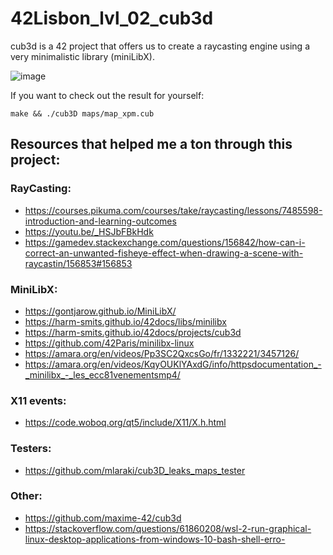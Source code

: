 # 42Lisbon_lvl_02_cub3d

cub3d is a 42 project that offers us to create a raycasting engine using a very minimalistic library (miniLibX).

![image](https://user-images.githubusercontent.com/66511903/107834307-bd610300-6d8d-11eb-9d37-fc8a64efbe31.png)

If you want to check out the result for yourself:
```
make && ./cub3D maps/map_xpm.cub
```

## Resources that helped me a ton through this project:

### RayCasting:
- https://courses.pikuma.com/courses/take/raycasting/lessons/7485598-introduction-and-learning-outcomes
- https://youtu.be/_HSJbFBkHdk
- https://gamedev.stackexchange.com/questions/156842/how-can-i-correct-an-unwanted-fisheye-effect-when-drawing-a-scene-with-raycastin/156853#156853
### MiniLibX:
- https://gontjarow.github.io/MiniLibX/
- https://harm-smits.github.io/42docs/libs/minilibx
- https://harm-smits.github.io/42docs/projects/cub3d
- https://github.com/42Paris/minilibx-linux
- https://amara.org/en/videos/Pp3SC2QxcsGo/fr/1332221/3457126/
- https://amara.org/en/videos/KqyOUKlYAxdG/info/httpsdocumentation_-_minilibx_-_les_ecc81venementsmp4/
### X11 events:
- https://code.woboq.org/qt5/include/X11/X.h.html
### Testers:
- https://github.com/mlaraki/cub3D_leaks_maps_tester
### Other:
- https://github.com/maxime-42/cub3d
- https://stackoverflow.com/questions/61860208/wsl-2-run-graphical-linux-desktop-applications-from-windows-10-bash-shell-erro- 
